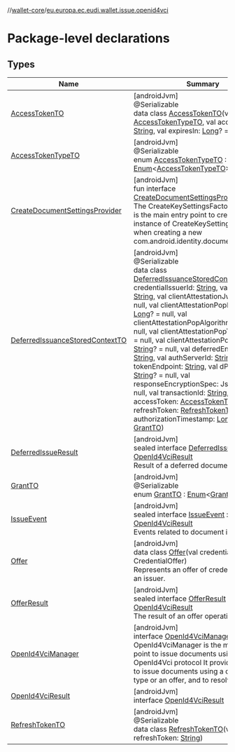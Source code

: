 //[wallet-core](../../index.md)/[eu.europa.ec.eudi.wallet.issue.openid4vci](index.md)

# Package-level declarations

## Types

| Name                                                                              | Summary                                                                                                                                                                                                                                                                                                                                                                                                                                                                                                                                                                                                                                                                                                                                                                                                                                                                                                                                                                                                                                                                                                                                                                                                                                                                                                                                                                                                                                                                                                                                                                                                                                                                                                                                                                                                                                          |
|-----------------------------------------------------------------------------------|--------------------------------------------------------------------------------------------------------------------------------------------------------------------------------------------------------------------------------------------------------------------------------------------------------------------------------------------------------------------------------------------------------------------------------------------------------------------------------------------------------------------------------------------------------------------------------------------------------------------------------------------------------------------------------------------------------------------------------------------------------------------------------------------------------------------------------------------------------------------------------------------------------------------------------------------------------------------------------------------------------------------------------------------------------------------------------------------------------------------------------------------------------------------------------------------------------------------------------------------------------------------------------------------------------------------------------------------------------------------------------------------------------------------------------------------------------------------------------------------------------------------------------------------------------------------------------------------------------------------------------------------------------------------------------------------------------------------------------------------------------------------------------------------------------------------------------------------------|
| [AccessTokenTO](-access-token-t-o/index.md)                                       | [androidJvm]<br>@Serializable<br>data class [AccessTokenTO](-access-token-t-o/index.md)(val type: [AccessTokenTypeTO](-access-token-type-t-o/index.md), val accessToken: [String](https://kotlinlang.org/api/latest/jvm/stdlib/kotlin/-string/index.html), val expiresIn: [Long](https://kotlinlang.org/api/latest/jvm/stdlib/kotlin/-long/index.html)? = null)                                                                                                                                                                                                                                                                                                                                                                                                                                                                                                                                                                                                                                                                                                                                                                                                                                                                                                                                                                                                                                                                                                                                                                                                                                                                                                                                                                                                                                                                                  |
| [AccessTokenTypeTO](-access-token-type-t-o/index.md)                              | [androidJvm]<br>@Serializable<br>enum [AccessTokenTypeTO](-access-token-type-t-o/index.md) : [Enum](https://kotlinlang.org/api/latest/jvm/stdlib/kotlin/-enum/index.html)&lt;[AccessTokenTypeTO](-access-token-type-t-o/index.md)&gt;                                                                                                                                                                                                                                                                                                                                                                                                                                                                                                                                                                                                                                                                                                                                                                                                                                                                                                                                                                                                                                                                                                                                                                                                                                                                                                                                                                                                                                                                                                                                                                                                            |
| [CreateDocumentSettingsProvider](-create-document-settings-provider/index.md)     | [androidJvm]<br>fun interface [CreateDocumentSettingsProvider](-create-document-settings-provider/index.md)<br>The CreateKeySettingsFactory interface is the main entry point to create a new instance of CreateKeySettings required when creating a new com.android.identity.document.Document                                                                                                                                                                                                                                                                                                                                                                                                                                                                                                                                                                                                                                                                                                                                                                                                                                                                                                                                                                                                                                                                                                                                                                                                                                                                                                                                                                                                                                                                                                                                                  |
| [DeferredIssuanceStoredContextTO](-deferred-issuance-stored-context-t-o/index.md) | [androidJvm]<br>@Serializable<br>data class [DeferredIssuanceStoredContextTO](-deferred-issuance-stored-context-t-o/index.md)(val credentialIssuerId: [String](https://kotlinlang.org/api/latest/jvm/stdlib/kotlin/-string/index.html), val clientId: [String](https://kotlinlang.org/api/latest/jvm/stdlib/kotlin/-string/index.html), val clientAttestationJwt: [String](https://kotlinlang.org/api/latest/jvm/stdlib/kotlin/-string/index.html)? = null, val clientAttestationPopDuration: [Long](https://kotlinlang.org/api/latest/jvm/stdlib/kotlin/-long/index.html)? = null, val clientAttestationPopAlgorithm: [String](https://kotlinlang.org/api/latest/jvm/stdlib/kotlin/-string/index.html)? = null, val clientAttestationPopType: [String](https://kotlinlang.org/api/latest/jvm/stdlib/kotlin/-string/index.html)? = null, val clientAttestationPopKeyId: [String](https://kotlinlang.org/api/latest/jvm/stdlib/kotlin/-string/index.html)? = null, val deferredEndpoint: [String](https://kotlinlang.org/api/latest/jvm/stdlib/kotlin/-string/index.html), val authServerId: [String](https://kotlinlang.org/api/latest/jvm/stdlib/kotlin/-string/index.html), val tokenEndpoint: [String](https://kotlinlang.org/api/latest/jvm/stdlib/kotlin/-string/index.html), val dPoPSignerKid: [String](https://kotlinlang.org/api/latest/jvm/stdlib/kotlin/-string/index.html)? = null, val responseEncryptionSpec: JsonObject? = null, val transactionId: [String](https://kotlinlang.org/api/latest/jvm/stdlib/kotlin/-string/index.html), val accessToken: [AccessTokenTO](-access-token-t-o/index.md), val refreshToken: [RefreshTokenTO](-refresh-token-t-o/index.md)? = null, val authorizationTimestamp: [Long](https://kotlinlang.org/api/latest/jvm/stdlib/kotlin/-long/index.html), val grant: [GrantTO](-grant-t-o/index.md)) |
| [DeferredIssueResult](-deferred-issue-result/index.md)                            | [androidJvm]<br>sealed interface [DeferredIssueResult](-deferred-issue-result/index.md) : [OpenId4VciResult](-open-id4-vci-result/index.md)<br>Result of a deferred document issuance.                                                                                                                                                                                                                                                                                                                                                                                                                                                                                                                                                                                                                                                                                                                                                                                                                                                                                                                                                                                                                                                                                                                                                                                                                                                                                                                                                                                                                                                                                                                                                                                                                                                           |
| [GrantTO](-grant-t-o/index.md)                                                    | [androidJvm]<br>@Serializable<br>enum [GrantTO](-grant-t-o/index.md) : [Enum](https://kotlinlang.org/api/latest/jvm/stdlib/kotlin/-enum/index.html)&lt;[GrantTO](-grant-t-o/index.md)&gt;                                                                                                                                                                                                                                                                                                                                                                                                                                                                                                                                                                                                                                                                                                                                                                                                                                                                                                                                                                                                                                                                                                                                                                                                                                                                                                                                                                                                                                                                                                                                                                                                                                                        |
| [IssueEvent](-issue-event/index.md)                                               | [androidJvm]<br>sealed interface [IssueEvent](-issue-event/index.md) : [OpenId4VciResult](-open-id4-vci-result/index.md)<br>Events related to document issuance.                                                                                                                                                                                                                                                                                                                                                                                                                                                                                                                                                                                                                                                                                                                                                                                                                                                                                                                                                                                                                                                                                                                                                                                                                                                                                                                                                                                                                                                                                                                                                                                                                                                                                 |
| [Offer](-offer/index.md)                                                          | [androidJvm]<br>data class [Offer](-offer/index.md)(val credentialOffer: CredentialOffer)<br>Represents an offer of credentials from an issuer.                                                                                                                                                                                                                                                                                                                                                                                                                                                                                                                                                                                                                                                                                                                                                                                                                                                                                                                                                                                                                                                                                                                                                                                                                                                                                                                                                                                                                                                                                                                                                                                                                                                                                                  |
| [OfferResult](-offer-result/index.md)                                             | [androidJvm]<br>sealed interface [OfferResult](-offer-result/index.md) : [OpenId4VciResult](-open-id4-vci-result/index.md)<br>The result of an offer operation.                                                                                                                                                                                                                                                                                                                                                                                                                                                                                                                                                                                                                                                                                                                                                                                                                                                                                                                                                                                                                                                                                                                                                                                                                                                                                                                                                                                                                                                                                                                                                                                                                                                                                  |
| [OpenId4VciManager](-open-id4-vci-manager/index.md)                               | [androidJvm]<br>interface [OpenId4VciManager](-open-id4-vci-manager/index.md)<br>OpenId4VciManager is the main entry point to issue documents using the OpenId4Vci protocol It provides methods to issue documents using a document type or an offer, and to resolve an offer                                                                                                                                                                                                                                                                                                                                                                                                                                                                                                                                                                                                                                                                                                                                                                                                                                                                                                                                                                                                                                                                                                                                                                                                                                                                                                                                                                                                                                                                                                                                                                    |
| [OpenId4VciResult](-open-id4-vci-result/index.md)                                 | [androidJvm]<br>interface [OpenId4VciResult](-open-id4-vci-result/index.md)                                                                                                                                                                                                                                                                                                                                                                                                                                                                                                                                                                                                                                                                                                                                                                                                                                                                                                                                                                                                                                                                                                                                                                                                                                                                                                                                                                                                                                                                                                                                                                                                                                                                                                                                                                      |
| [RefreshTokenTO](-refresh-token-t-o/index.md)                                     | [androidJvm]<br>@Serializable<br>data class [RefreshTokenTO](-refresh-token-t-o/index.md)(val refreshToken: [String](https://kotlinlang.org/api/latest/jvm/stdlib/kotlin/-string/index.html))                                                                                                                                                                                                                                                                                                                                                                                                                                                                                                                                                                                                                                                                                                                                                                                                                                                                                                                                                                                                                                                                                                                                                                                                                                                                                                                                                                                                                                                                                                                                                                                                                                                    |
